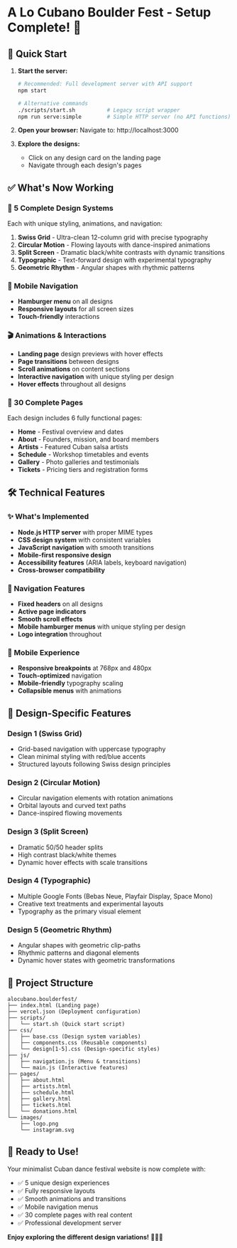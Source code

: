 # A Lo Cubano Boulder Fest - Setup Complete! 🎉

## 🚀 Quick Start

1. **Start the server:**
   ```bash
   # Recommended: Full development server with API support
   npm start
   
   # Alternative commands
   ./scripts/start.sh          # Legacy script wrapper
   npm run serve:simple        # Simple HTTP server (no API functions)
   ```

2. **Open your browser:**
   Navigate to: http://localhost:3000

3. **Explore the designs:**
   - Click on any design card on the landing page
   - Navigate through each design's pages

## ✅ What's Now Working

### 🎨 5 Complete Design Systems
Each with unique styling, animations, and navigation:

1. **Swiss Grid** - Ultra-clean 12-column grid with precise typography
2. **Circular Motion** - Flowing layouts with dance-inspired animations  
3. **Split Screen** - Dramatic black/white contrasts with dynamic transitions
4. **Typographic** - Text-forward design with experimental typography
5. **Geometric Rhythm** - Angular shapes with rhythmic patterns

### 📱 Mobile Navigation
- **Hamburger menu** on all designs
- **Responsive layouts** for all screen sizes
- **Touch-friendly** interactions

### 🎬 Animations & Interactions
- **Landing page** design previews with hover effects
- **Page transitions** between designs
- **Scroll animations** on content sections
- **Interactive navigation** with unique styling per design
- **Hover effects** throughout all designs

### 📄 30 Complete Pages
Each design includes 6 fully functional pages:
- **Home** - Festival overview and dates
- **About** - Founders, mission, and board members
- **Artists** - Featured Cuban salsa artists
- **Schedule** - Workshop timetables and events
- **Gallery** - Photo galleries and testimonials
- **Tickets** - Pricing tiers and registration forms

## 🛠 Technical Features

### ✨ What's Implemented
- **Node.js HTTP server** with proper MIME types
- **CSS design system** with consistent variables
- **JavaScript navigation** with smooth transitions
- **Mobile-first responsive design**
- **Accessibility features** (ARIA labels, keyboard navigation)
- **Cross-browser compatibility**

### 🎯 Navigation Features
- **Fixed headers** on all designs
- **Active page indicators**
- **Smooth scroll effects**
- **Mobile hamburger menus** with unique styling per design
- **Logo integration** throughout

### 📱 Mobile Experience
- **Responsive breakpoints** at 768px and 480px
- **Touch-optimized** navigation
- **Mobile-friendly** typography scaling
- **Collapsible menus** with animations

## 🎨 Design-Specific Features

### Design 1 (Swiss Grid)
- Grid-based navigation with uppercase typography
- Clean minimal styling with red/blue accents
- Structured layouts following Swiss design principles

### Design 2 (Circular Motion)
- Circular navigation elements with rotation animations
- Orbital layouts and curved text paths
- Dance-inspired flowing movements

### Design 3 (Split Screen)
- Dramatic 50/50 header splits
- High contrast black/white themes
- Dynamic hover effects with scale transitions

### Design 4 (Typographic)
- Multiple Google Fonts (Bebas Neue, Playfair Display, Space Mono)
- Creative text treatments and experimental layouts
- Typography as the primary visual element

### Design 5 (Geometric Rhythm)
- Angular shapes with geometric clip-paths
- Rhythmic patterns and diagonal elements
- Dynamic hover states with geometric transformations

## 📁 Project Structure

```
alocubano.boulderfest/
├── index.html (Landing page)
├── vercel.json (Deployment configuration)
├── scripts/
│   └── start.sh (Quick start script)
├── css/
│   ├── base.css (Design system variables)
│   ├── components.css (Reusable components)
│   └── design[1-5].css (Design-specific styles)
├── js/
│   ├── navigation.js (Menu & transitions)
│   └── main.js (Interactive features)
├── pages/
│   ├── about.html
│   ├── artists.html
│   ├── schedule.html
│   ├── gallery.html
│   ├── tickets.html
│   └── donations.html
└── images/
    ├── logo.png
    └── instagram.svg
```

## 🎉 Ready to Use!

Your minimalist Cuban dance festival website is now complete with:
- ✅ 5 unique design experiences
- ✅ Fully responsive layouts
- ✅ Smooth animations and transitions
- ✅ Mobile navigation menus
- ✅ 30 complete pages with real content
- ✅ Professional development server

**Enjoy exploring the different design variations!** 🎵💃🕺